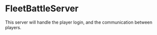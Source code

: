 # FleetBattleServer

This server will handle the player login, and the communication between players.
